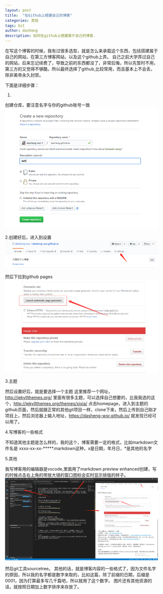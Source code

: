 ```yaml
---
layout: post
title:  "在Github上搭建自己的博客"
categories: 其他
tags: Git
author: dasheng
description: 如何在github上搭建属于自己的博客.
---
```


在写这个博客的时候，我有过很多选型，就是怎么来承载这个东西，包括搭建属于自己的网站，在第三方博客网站，以及这个github上弄。
自己之前大学弄过自己的网站，后来忘记续费了，导致之前的东西都没了，非常后悔，所以先暂时不用，第三方的又觉得不够酷，所以最终选择了github,比较常用，而且基本上不会丢，除非美帝永久封禁。

下面是详细步骤：

1.
创建仓库，要注意名字与你的github账号一致
![](/assets/post/img/2019091601.png)



2.创建好后，进入到设置
![](/assets/post/img/2019091602.png)


然后下拉到github pages
![](/assets/post/img/2019091603.png)



3.主题

然后设置好后，就是要选择一个主题
这里推荐一个网址，http://jekyllthemes.org/
里面有很多主题，可以选择自己想要的，比我我选的这个，http://jekyllthemes.org/themes/xixia/
点击homepage，进入到主题的github页面，然后就跟正常的其他git项目一样，clone下来，然后上传到自己刚才项目上，然后浏览器上输入地址，https://dasheng-wsr.github.io/
就发现已经可以用了。


4.写博客的一些格式

不知道其他主题是怎么样的，我的这个，博客需要一定的格式，比如markdown文件名是 xxxx-xx-xx-*****.markdown这种，x是日期，年月日，*是其他的名字

5.其他

我写博客用的编辑器是vscode,里面用了markdown preview enhanced创建，写的时候点击右上角的带放大镜的窗口图标会实时显示排版的样子。
![](/assets/post/img/2019091604.png)



然后git工具sourcetree。
其他的话，就是博客内容的一些格式了，因为文件名字的原因，所以我的名字都是数字来取的，比如这篇，除了前缀的日期，后缀是0001，因为打算最多写几千篇吧，所以就用了这个数字。
图片还有其他资源的话，就按照日期加上数字排序来存放了。